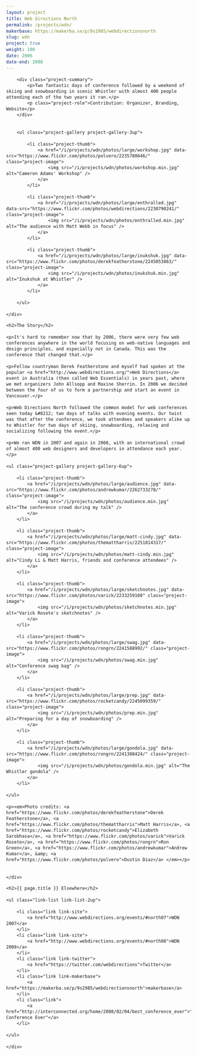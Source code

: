 ```yaml
---
layout: project
title: Web Directions North
permalink: /projects/wdn/
makerbase: https://makerba.se/p/9s2985/webdirectionsnorth
slug: wdn
project: true
weight: 100
date: 2006
date-end: 2008
---
```



<section id="summary" class="project-section">
	<div class="wrap">

		<div class="project-summary">
			<p>Two fantastic days of conference followed by a weekend of skiing and snowboarding in scenic Whistler with almost 400 people attending each of the two years it ran.</p>
			<p class="project-role">Contribution: Organizer, Branding, Website</p>
		</div>


		<ul class="project-gallery project-gallery-3up">

			<li class="project-thumb">
				<a href="/i/projects/wdn/photos/large/workshop.jpg" data-src="https://www.flickr.com/photos/polvero/2235780646/" class="project-image">
					<img src="/i/projects/wdn/photos/workshop.min.jpg" alt="Cameron Adams' Workshop" />
				</a>
			</li>

			<li class="project-thumb">
				<a href="/i/projects/wdn/photos/large/enthralled.jpg" data-src="https://www.flickr.com/photos/webdirections/2230790241/" class="project-image">
					<img src="/i/projects/wdn/photos/enthralled.min.jpg" alt="The audience with Matt Webb in focus" />
				</a>
			</li>

			<li class="project-thumb">
				<a href="/i/projects/wdn/photos/large/inukshuk.jpg" data-src="https://www.flickr.com/photos/derekfeatherstone/2245053863/" class="project-image">
					<img src="/i/projects/wdn/photos/inukshuk.min.jpg" alt="Inukshuk at Whistler" />
				</a>
			</li>

		</ul>

	</div>
</section>


<section id="story" class="project-section project-story">
	<div class="wrap">

	<h2>The Story</h2>

	<p>It's hard to remember now that by 2006, there were very few web conferences anywhere in the world focusing on web-native languages and design principles, and especially not in Canada. This was the conference that changed that.</p>

	<p>Fellow countryman Derek Featherstone and myself had spoken at the popular <a href="http://www.webdirections.org/">Web Directions</a> event in Australia (then called Web Essentials) in years past, where we met organizers John Allsopp and Maxine Sherrin. In 2006 we decided between the four of us to form a partnership and start an event in Vancouver.</p>

	<p>Web Directions North followed the common model for web conferences seen today &#8212; two days of talks with evening events. Our twist was that after the conference, we took attendees and speakers alike up to Whistler for two days of skiing, snowboarding, relaxing and socializing following the event.</p>

	<p>We ran WDN in 2007 and again in 2008, with an international crowd of almost 400 web designers and developers in attendance each year.</p>

	<ul class="project-gallery project-gallery-6up">

		<li class="project-thumb">
			<a href="/i/projects/wdn/photos/large/audience.jpg" data-src="https://www.flickr.com/photos/andrewkumar/2262733278/" class="project-image">
				<img src="/i/projects/wdn/photos/audience.min.jpg" alt="The conference crowd during my talk" />
			</a>
		</li>

		<li class="project-thumb">
			<a href="/i/projects/wdn/photos/large/matt-cindy.jpg" data-src="https://www.flickr.com/photos/themattharris/2251814317/" class="project-image">
				<img src="/i/projects/wdn/photos/matt-cindy.min.jpg" alt="Cindy Li & Matt Harris, friends and conference attendees" />
			</a>
		</li>

		<li class="project-thumb">
			<a href="/i/projects/wdn/photos/large/sketchnotes.jpg" data-src="https://www.flickr.com/photos/varick/2233259160" class="project-image">
				<img src="/i/projects/wdn/photos/sketchnotes.min.jpg" alt="Varick Rosete's sketchnotes" />
			</a>
		</li>

		<li class="project-thumb">
			<a href="/i/projects/wdn/photos/large/swag.jpg" data-src="https://www.flickr.com/photos/rongrn/2241588992/" class="project-image">
				<img src="/i/projects/wdn/photos/swag.min.jpg" alt="Conference swag bag" />
			</a>
		</li>

		<li class="project-thumb">
			<a href="/i/projects/wdn/photos/large/prep.jpg" data-src="https://www.flickr.com/photos/rocketcandy/2245099359/" class="project-image">
				<img src="/i/projects/wdn/photos/prep.min.jpg" alt="Preparing for a day of snowboarding" />
			</a>
		</li>

		<li class="project-thumb">
			<a href="/i/projects/wdn/photos/large/gondola.jpg" data-src="https://www.flickr.com/photos/rongrn/2241388424/" class="project-image">
				<img src="/i/projects/wdn/photos/gondola.min.jpg" alt="The Whistler gondola" />
			</a>
		</li>

	</ul>

	<p><em>Photo credits: <a href="https://www.flickr.com/photos/derekfeatherstone">Derek Featherstone</a>, <a href="https://www.flickr.com/photos/themattharris">Matt Harris</a>, <a href="https://www.flickr.com/photos/rocketcandy">Elizabeth Sarobhasa</a>, <a href="https://www.flickr.com/photos/varick">Varick Rosete</a>, <a href="https://www.flickr.com/photos/rongrn">Ron Green</a>, <a href="https://www.flickr.com/photos/andrewkumar">Andrew Kumar</a>, &amp; <a href="https://www.flickr.com/photos/polvero">Dustin Diaz</a> </em></p>


	</div>
</section>


<section id="elsewhere" class="project-section project-elsewhere">
	<div class="wrap">

	<h2>{{ page.title }} Elsewhere</h2>

	<ul class="link-list link-list-2up">

		<li class="link link-site">
			<a href="http://www.webdirections.org/events/#north07">WDN 2007</a>
		</li>
		<li class="link link-site">
			<a href="http://www.webdirections.org/events/#north08">WDN 2008</a>
		</li>
		<li class="link link-twitter">
			<a href="https://twitter.com/webdirections">Twitter</a>
		</li>
		<li class="link link-makerbase">
			<a href="https://makerba.se/p/9s2985/webdirectionsnorth">makerbase</a>
		</li>
		<li class="link">
			<a href="http://interconnected.org/home/2008/02/04/best_conference_ever">"Best Conference Ever"</a>
		</li>

	</ul>

	</div>
</section>